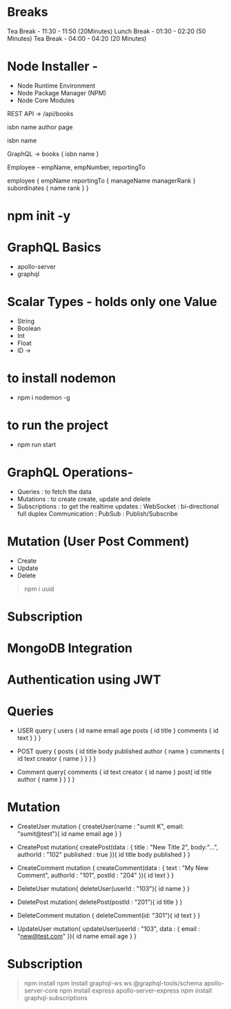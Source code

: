 # Breaks
Tea Break - 11:30 - 11:50 (20Minutes)
Lunch Break - 01:30 - 02:20 (50 Minutes) 
Tea Break - 04:00 - 04:20 (20 Minutes)


# Node Installer -
- Node Runtime Environment
- Node Package Manager (NPM)
- Node Core Modules



REST API -> /api/books

isbn
name
author
page


isbn
name

GraphQL -> 
books { isbn name }


Employee - empName, empNumber, reportingTo

employee {
    empName
    reportingTo {
        manageName
        managerRank
    }
    subordinates {
        name
        rank
    }
}

# npm init -y

# GraphQL Basics
- apollo-server
- graphql


# Scalar Types - holds only one Value
- String
- Boolean
- Int
- Float
- ID ->


# to install nodemon
- npm i nodemon -g

# to run the project
- npm run start

# GraphQL Operations-
- Queries : to fetch the data
- Mutations : to create create, update and delete
- Subscriptions : to get the realtime updates
    : WebSocket : bi-directional full duplex Communication
    : PubSub : Publish/Subscribe

# Mutation (User Post Comment)
- Create
- Update
- Delete

> npm i uuid

# Subscription

# MongoDB Integration

# Authentication using JWT



# Queries
- USER
query {
users {
  id
  name
  email
  age
  posts {
    id
    title
  }
  comments {
    id
    text
  }
}
}

- POST
query {
  posts {
    id
    title
    body
    published
    author {
      name
    }
    comments {
      id
      text
      creator {
        name
      }
    }
  }
}

- Comment
query{
  comments {
    id
    text
    creator {
      id
      name
    }
    post{
      id
      title
      author {
        name
      }
    }
  }
}


# Mutation
- CreateUser
mutation {
  createUser(name : "sumit K", email: "sumit@test"){
    id
    name
    email
    age
  }
}

- CreatePost
mutation{
  createPost(data : {
    title : "New Title 2",
    body:"...",
    authorId : "102"
    published : true
  }){
    id
    title
    body
    published
  }
}

- CreateComment
mutation {
  createComment(data : {
    text : "My New Comment",
    authorId : "101",
    postId : "204"
  }){
    id
    text
  }
}

- DeleteUser
mutation{
  deleteUser(userId : "103"){
    id
    name
  }
}

- DeletePost
mutation{
  deletePost(postId : "201"){
    id
    title
  }
}

- DeleteComment
mutation {
  deleteComment(id: "301"){
    id
    text
  }
}

- UpdateUser
mutation{
  updateUser(userId : "103", data : {
     email : "new@test.com"
     }){
    id name email age
  }
}



# Subscription
> npm install
> npm install graphql-ws ws @graphql-tools/schema apollo-server-core
> npm install express apollo-server-express
> npm install graphql-subscriptions